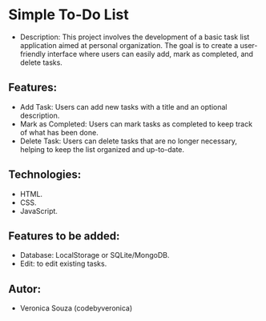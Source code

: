 # Simple To-Do List #

- Description: This project involves the development of a basic task list application aimed at personal organization. The goal is to create a user-friendly interface where users can easily add, mark as completed, and delete tasks.

## Features: ##

- Add Task: Users can add new tasks with a title and an optional description.
- Mark as Completed: Users can mark tasks as completed to keep track of what has been done.
- Delete Task: Users can delete tasks that are no longer necessary, helping to keep the list organized and up-to-date.

## Technologies: ##

- HTML.
- CSS.
- JavaScript.

## Features to be added: ##

- Database: LocalStorage or SQLite/MongoDB.
- Edit: to edit existing tasks.

## Autor: ##
- Veronica Souza (codebyveronica)
